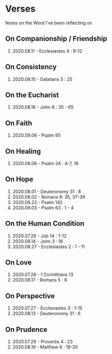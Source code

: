 # Verses
Notes on the Word I've been reflecting on

## On Companionship / Friendship
1. 2020.08.11 - Ecclesiastes 4 : 9-12

## On Consistency
1. 2020.08.15 - Galatians 5 : 25

## On the Eucharist
1. 2020.08.16 - John 6 : 35 - 65

## On Faith
1. 2020.09.06 - Psalm 95

## On Healing
1. 2020.08.06 - Psalm 34 : 4-7, 18

## On Hope
1. 2020.08.01 - Deuteronomy 31 : 8
2. 2020.08.02 - Romans 8: 35, 37-39
3. 2020.08.22 - Psalm 142
4. 2020.09.03 - Psalm 63 : 1 - 4

## On the Human Condition
1. 2020.07.26 - Job 14 : 1-12
2. 2020.08.14 - John 3 : 16
3. 2020.08.27 - Ecclesiastes 2 : 1 - 11

## On Love
1. 2020.07.28 - 1 Corinthians 13
2. 2020.08.17 - Romans 5 : 8

## On Perspective
1. 2020.07.27 - Ecclesiastes 3 : 1-15
2. 2020.08.13 - Deuteronomy 31 : 6

## On Prudence
1. 2020.07.29 - Proverbs 4 : 23
2. 2020.08.19 - Matthew 6 : 19-20

